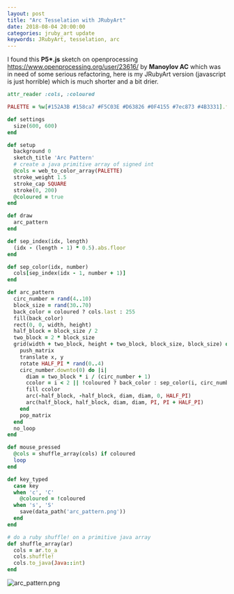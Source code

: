 ```yaml
---
layout: post
title: "Arc Tesselation with JRubyArt"
date: 2018-08-04 20:00:00
categories: jruby_art update
keywords: JRubyArt, tesselation, arc
---
```

I found this __P5*.js__ sketch on openprocessing
https://www.openprocessing.org/user/23616/ by __Manoylov AC__ which was in need of some serious refactoring, here is my JRubyArt version (javascript is just horrible) which is much shorter and a bit drier.

```ruby
attr_reader :cols, :coloured

PALETTE = %w[#152A3B #158ca7 #F5C03E #D63826 #0F4155 #7ec873 #4B3331].freeze

def settings
  size(600, 600)
end

def setup
  background 0
  sketch_title 'Arc Pattern'
  # create a java primitive array of signed int
  @cols = web_to_color_array(PALETTE)
  stroke_weight 1.5
  stroke_cap SQUARE
  stroke(0, 200)
  @coloured = true
end

def draw
  arc_pattern
end

def sep_index(idx, length)
  (idx - (length - 1) * 0.5).abs.floor
end

def sep_color(idx, number)
  cols[sep_index(idx - 1, number + 1)]
end

def arc_pattern
  circ_number = rand(4..10)
  block_size = rand(30..70)
  back_color = coloured ? cols.last : 255
  fill(back_color)
  rect(0, 0, width, height)
  half_block = block_size / 2
  two_block = 2 * block_size
  grid(width + two_block, height + two_block, block_size, block_size) do |x, y|
    push_matrix
    translate x, y
    rotate HALF_PI * rand(0..4)
    circ_number.downto(0) do |i|
      diam = two_block * i / (circ_number + 1)
      ccolor = i < 2 || !coloured ? back_color : sep_color(i, circ_number)
      fill ccolor
      arc(-half_block, -half_block, diam, diam, 0, HALF_PI)
      arc(half_block, half_block, diam, diam, PI, PI + HALF_PI)
    end
    pop_matrix
  end
  no_loop
end

def mouse_pressed
  @cols = shuffle_array(cols) if coloured
  loop
end

def key_typed
  case key
  when 'c', 'C'
    @coloured = !coloured
  when 's', 'S'
    save(data_path('arc_pattern.png'))
  end
end

# do a ruby shuffle! on a primitive java array
def shuffle_array(ar)
  cols = ar.to_a
  cols.shuffle!
  cols.to_java(Java::int)
end
```


![arc_pattern.png]({{site.github.url}}/assets/arc_pattern.png)

